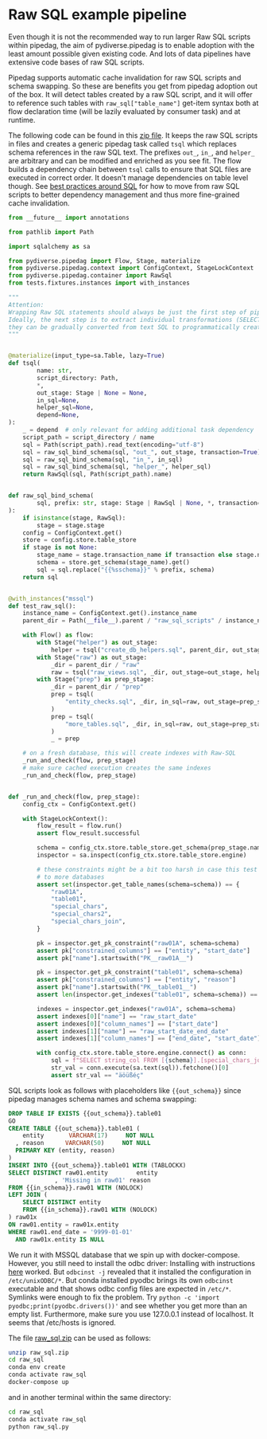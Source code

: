 # Raw SQL example pipeline

Even though it is not the recommended way to run larger Raw SQL scripts within pipedag, the aim of 
pydiverse.pipedag is to enable adoption with the least amount possible given existing code. And lots of data pipelines
have extensive code bases of raw SQL scripts.

Pipedag supports automatic cache invalidation for raw SQL scripts and schema swapping. So these are benefits you get 
from pipedag adoption out of the box. It will detect tables created by a raw SQL script, and it will offer to reference
such tables with `raw_sql["table_name"]` get-item syntax both at flow declaration time (will be lazily evaluated by 
consumer task) and at runtime.

The following code can be found in this [zip file](raw_sql.zip). It keeps the raw SQL scripts in files and creates
a generic pipedag task called `tsql` which replaces schema references in the raw SQL text. The prefixes `out_`, `in_`,
and `helper_` are arbitrary and can be modified and enriched as you see fit. The flow builds a dependency chain between
`tsql` calls to ensure that SQL files are executed in correct order. It doesn't manage dependencies on table level though.
See [best practices around SQL](best_practices_sql) for how to move from raw SQL scripts to better dependency management
and thus more fine-grained cache invalidation.

```python
from __future__ import annotations

from pathlib import Path

import sqlalchemy as sa

from pydiverse.pipedag import Flow, Stage, materialize
from pydiverse.pipedag.context import ConfigContext, StageLockContext
from pydiverse.pipedag.container import RawSql
from tests.fixtures.instances import with_instances

"""
Attention:
Wrapping Raw SQL statements should always be just the first step of pipedag adoption.
Ideally, the next step is to extract individual transformations (SELECT statements) so
they can be gradually converted from text SQL to programmatically created SQL (python).
"""


@materialize(input_type=sa.Table, lazy=True)
def tsql(
        name: str,
        script_directory: Path,
        *,
        out_stage: Stage | None = None,
        in_sql=None,
        helper_sql=None,
        depend=None,
):
    _ = depend  # only relevant for adding additional task dependency
    script_path = script_directory / name
    sql = Path(script_path).read_text(encoding="utf-8")
    sql = raw_sql_bind_schema(sql, "out_", out_stage, transaction=True)
    sql = raw_sql_bind_schema(sql, "in_", in_sql)
    sql = raw_sql_bind_schema(sql, "helper_", helper_sql)
    return RawSql(sql, Path(script_path).name)


def raw_sql_bind_schema(
        sql, prefix: str, stage: Stage | RawSql | None, *, transaction=False
):
    if isinstance(stage, RawSql):
        stage = stage.stage
    config = ConfigContext.get()
    store = config.store.table_store
    if stage is not None:
        stage_name = stage.transaction_name if transaction else stage.name
        schema = store.get_schema(stage_name).get()
        sql = sql.replace("{{%sschema}}" % prefix, schema)
    return sql


@with_instances("mssql")
def test_raw_sql():
    instance_name = ConfigContext.get().instance_name
    parent_dir = Path(__file__).parent / "raw_sql_scripts" / instance_name

    with Flow() as flow:
        with Stage("helper") as out_stage:
            helper = tsql("create_db_helpers.sql", parent_dir, out_stage=out_stage)
        with Stage("raw") as out_stage:
            _dir = parent_dir / "raw"
            raw = tsql("raw_views.sql", _dir, out_stage=out_stage, helper_sql=helper)
        with Stage("prep") as prep_stage:
            _dir = parent_dir / "prep"
            prep = tsql(
                "entity_checks.sql", _dir, in_sql=raw, out_stage=prep_stage, depend=raw
            )
            prep = tsql(
                "more_tables.sql", _dir, in_sql=raw, out_stage=prep_stage, depend=prep
            )
            _ = prep

    # on a fresh database, this will create indexes with Raw-SQL
    _run_and_check(flow, prep_stage)
    # make sure cached execution creates the same indexes
    _run_and_check(flow, prep_stage)


def _run_and_check(flow, prep_stage):
    config_ctx = ConfigContext.get()

    with StageLockContext():
        flow_result = flow.run()
        assert flow_result.successful

        schema = config_ctx.store.table_store.get_schema(prep_stage.name).get()
        inspector = sa.inspect(config_ctx.store.table_store.engine)

        # these constraints might be a bit too harsh in case this test is extended
        # to more databases
        assert set(inspector.get_table_names(schema=schema)) == {
            "raw01A",
            "table01",
            "special_chars",
            "special_chars2",
            "special_chars_join",
        }

        pk = inspector.get_pk_constraint("raw01A", schema=schema)
        assert pk["constrained_columns"] == ["entity", "start_date"]
        assert pk["name"].startswith("PK__raw01A__")

        pk = inspector.get_pk_constraint("table01", schema=schema)
        assert pk["constrained_columns"] == ["entity", "reason"]
        assert pk["name"].startswith("PK__table01__")
        assert len(inspector.get_indexes("table01", schema=schema)) == 0

        indexes = inspector.get_indexes("raw01A", schema=schema)
        assert indexes[0]["name"] == "raw_start_date"
        assert indexes[0]["column_names"] == ["start_date"]
        assert indexes[1]["name"] == "raw_start_date_end_date"
        assert indexes[1]["column_names"] == ["end_date", "start_date"]

        with config_ctx.store.table_store.engine.connect() as conn:
            sql = f"SELECT string_col FROM [{schema}].[special_chars_join]"
            str_val = conn.execute(sa.text(sql)).fetchone()[0]
            assert str_val == "äöüßéç"
```

SQL scripts look as follows with placeholders like `{{out_schema}}` since pipedag manages schema names and schema swapping:
```sql
DROP TABLE IF EXISTS {{out_schema}}.table01
GO
CREATE TABLE {{out_schema}}.table01 (
    entity       VARCHAR(17)     NOT NULL
  , reason      VARCHAR(50)     NOT NULL
  PRIMARY KEY (entity, reason)
)
INSERT INTO {{out_schema}}.table01 WITH (TABLOCKX)
SELECT DISTINCT raw01.entity        entity
             , 'Missing in raw01' reason
FROM {{in_schema}}.raw01 WITH (NOLOCK)
LEFT JOIN (
    SELECT DISTINCT entity
    FROM {{in_schema}}.raw01 WITH (NOLOCK)
) raw01x
ON raw01.entity = raw01x.entity
WHERE raw01.end_date = '9999-01-01'
  AND raw01x.entity IS NULL
```

We run it with MSSQL database that we spin up with docker-compose. However, you still need to install the odbc driver:
Installing with
instructions [here](https://docs.microsoft.com/en-us/sql/connect/odbc/linux-mac/installing-the-microsoft-odbc-driver-for-sql-server)
worked.
But `odbcinst -j` revealed that it installed the configuration in `/etc/unixODBC/*`. But conda installed pyodbc brings
its own `odbcinst` executable and that shows odbc config files are expected in `/etc/*`. Symlinks were enough to fix the
problem. Try `python -c 'import pyodbc;print(pyodbc.drivers())'` and see whether you get more than an empty list.
Furthermore, make sure you use 127.0.0.1 instead of localhost. It seems that /etc/hosts is ignored.

The file [raw_sql.zip](raw_sql.zip) can be used as follows:

```bash
unzip raw_sql.zip
cd raw_sql
conda env create
conda activate raw_sql
docker-compose up
```

and in another terminal within the same directory:

```bash
cd raw_sql
conda activate raw_sql
python raw_sql.py
```
